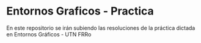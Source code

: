 # Entornos Graficos - Practica
En este repositorio se irán subiendo las resoluciones de la práctica dictada en Entornos Gráficos - UTN FRRo